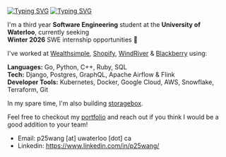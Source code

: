 [![Typing SVG](https://readme-typing-svg.demolab.com?font=Poppins&weight=600&size=25&pause=1000&color=F7F7F7&vCenter=true&width=430&height=40&lines=Hey+there,+I'm+Peter+%F0%9F%91%8B)](https://git.io/typing-svg#gh-dark-mode-only)
[![Typing SVG](https://readme-typing-svg.demolab.com?font=Poppins&weight=600&size=25&pause=1000&color=000000&vCenter=true&width=430&height=40&lines=Hey+there,+I'm+Peter+%F0%9F%91%8B)](https://git.io/typing-svg#gh-light-mode-only)

I'm a third year **Software Engineering** student at the **University of Waterloo**, currently seeking \
**Winter 2026** SWE internship opportunities 🌱

I've worked at <ins>Wealthsimple</ins>, <ins>Shopify</ins>, <ins>WindRiver</ins> & <ins>Blackberry</ins> using:

**Languages:** Go, Python, C++, Ruby, SQL \
**Tech:** Django, Postgres, GraphQL, Apache Airflow \& Flink \
**Developer Tools:** Kubernetes, Docker, Google Cloud, AWS, Snowflake, Terraform, Git

In my spare time, I'm also building [storagebox](https://storagebox.app/).

Feel free to checkout my [portfolio](https://petemango.me/) and reach out if you think I would be a good addition to your team!

- Email: p25wang [at] uwaterloo [dot] ca
- Linkedin: https://www.linkedin.com/in/p25wang/


